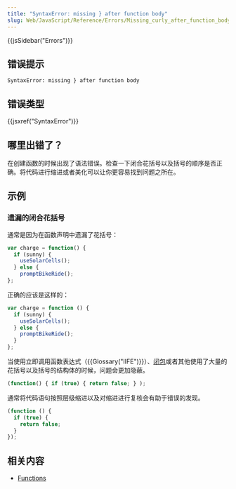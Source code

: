```yaml
---
title: "SyntaxError: missing } after function body"
slug: Web/JavaScript/Reference/Errors/Missing_curly_after_function_body
---
```


{{jsSidebar("Errors")}}

## 错误提示

```plain
SyntaxError: missing } after function body
```

## 错误类型

{{jsxref("SyntaxError")}}

## 哪里出错了？

在创建函数的时候出现了语法错误。检查一下闭合花括号以及括号的顺序是否正确。将代码进行缩进或者美化可以让你更容易找到问题之所在。

## 示例

### 遗漏的闭合花括号

通常是因为在函数声明中遗漏了花括号：

```js example-bad
var charge = function() {
  if (sunny) {
    useSolarCells();
  } else {
    promptBikeRide();
};
```

正确的应该是这样的：

```js example-good
var charge = function () {
  if (sunny) {
    useSolarCells();
  } else {
    promptBikeRide();
  }
};
```

当使用立即调用函数表达式（{{Glossary("IIFE")}}）、[闭包](/zh-CN/docs/Web/JavaScript/Closures)或者其他使用了大量的花括号以及括号的结构体的时候，问题会更加隐蔽。

```js example-bad
(function() { if (true) { return false; } );
```

通常将代码语句按照层级缩进以及对缩进进行复核会有助于错误的发现。

```js example-good
(function () {
  if (true) {
    return false;
  }
});
```

## 相关内容

- [Functions](/zh-CN/docs/Web/JavaScript/Guide/Functions)
